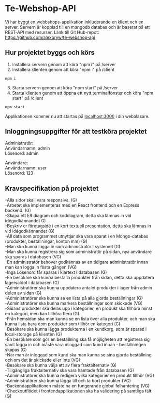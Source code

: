 # Te-Webshop-API


Vi har byggt en webbshops-applikation inkluderande en klient och en server. Servern är kopplad till en mongodb databas och är baserat på ett REST-API med resurser. Länk till Git Hub-repot: https://github.com/alexbryw/te-webshop-api


## Hur projektet byggs och körs


1) Installera servern genom att köra "npm i" på /server
2) Installera klienten genom att köra "npm i" på /client
```bash
npm i
```
3) Starta servern genom att köra "npm start" på /server
4) Starta klienten genom att öppna ett nytt terminalfönster och köra "npm start" på /client
```bash
npm start
```

Applikationen kommer nu att startas på [localhost:3000](http://localhost:3000) i din webbläsare.


## Inloggningsuppgifter för att testköra projektet


Administratör: </br>
    Användarnamn: admin</br>
    Lösenord: admin</br>

Användare:</br>
    Användarnamn: user</br>
    Lösenord: 123</br>


## Kravspecifikation på projektet


-Alla sidor skall vara responsiva. (G) </br>
-Arbetet ska implementeras med en React frontend och en Express backend. (G)</br>
-Skapa ett ER diagram och koddiagram, detta ska lämnas in vid idégodkännandet G)</br>
-Beskriv er företagsidé i en kort textuell presentation, detta ska lämnas in vid idégodkännandet (G)</br>
-All data som programmet utnyttjar ska vara sparat i en Mongo-databas (produkter, beställningar, konton mm) (G)</br>
-Man ska kunna logga in som administratör i systemet (G)</br>
-Man ska kunna registrera sig som administratör på sidan, nya användare ska sparas i databasen (VG)</br>
-En administratör behöver godkännas av en tidigare administratör innan man kan logga in fösta gången (VG)</br>
-Inga Lösenord får sparas i klartext i databasen (G)</br>
-En besökare ska kunna beställa produkter från sidan, detta ska uppdatera lagersaldot i databasen (G)</br>
-Administratörer ska kunna uppdatera antalet produkter i lager från admin delen av sidan (G)</br>
-Administratörer ska kunna se en lista på alla gjorda beställningar (G)</br>
-Administratörer ska kunna markera beställningar som skickade (VG)</br>
-Sidans produkter ska delas upp i kategorier, en produkt ska tillhöra minst en kategori, men kan tillhöra flera (G)</br>
-Från hemsidan ska man kunna se en lista över alla produkter, och man ska kunna lista bara dom produkter som tillhör en kategori (G)</br>
-Besökare ska kunna lägga produkterna i en kundkorg, som är sparad i local-storage på klienten (G)</br>
-En besökare som gör en beställning ska få möjligheten att registrera sig samt logga in och måste vara inloggad som kund innan -    beställningen skapas (G)</br>
-När man är inloggad som kund ska man kunna se sina gjorda beställning och om det är skickade eller inte (VG)</br>
-Besökare ska kunna välja ett av flera fraktalternativ (G)</br>
-Tillgängliga fraktalternativ ska vara hämtade från databasen (G)</br>
-Administratörer ska kunna redigera vilka kategorier en produkt tillhör (VG)</br>
-Administratörer ska kunna lägga till och ta bort produkter (VG)</br>
-Backendapplikationen måste ha en fungerande global felhantering (VG)</br>
-Checkoutflödet i frontendapplikationen ska ha validering på samtliga fält (G)</br>

